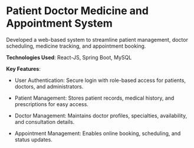 # Patient Doctor Medicine and Appointment System 

Developed a web-based system to streamline patient management, doctor scheduling, medicine tracking, and appointment booking.

**Technologies Used**: React-JS, Spring Boot, MySQL

**Key Features**:

- User Authentication: Secure login with role-based access for patients, doctors, and administrators.

- Patient Management: Stores patient records, medical history, and prescriptions for easy access.

- Doctor Management: Maintains doctor profiles, specialties, availability, and consultation details.

- Appointment Management: Enables online booking, scheduling, and status updates.
